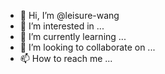 - 👋 Hi, I’m @leisure-wang
- 👀 I’m interested in ...
- 🌱 I’m currently learning ...
- 💞️ I’m looking to collaborate on ...
- 📫 How to reach me ...

<!---
leisure-wang/leisure-wang is a ✨ special ✨ repository because its `README.md` (this file) appears on your GitHub profile.
You can click the Preview link to take a look at your changes.
--->
